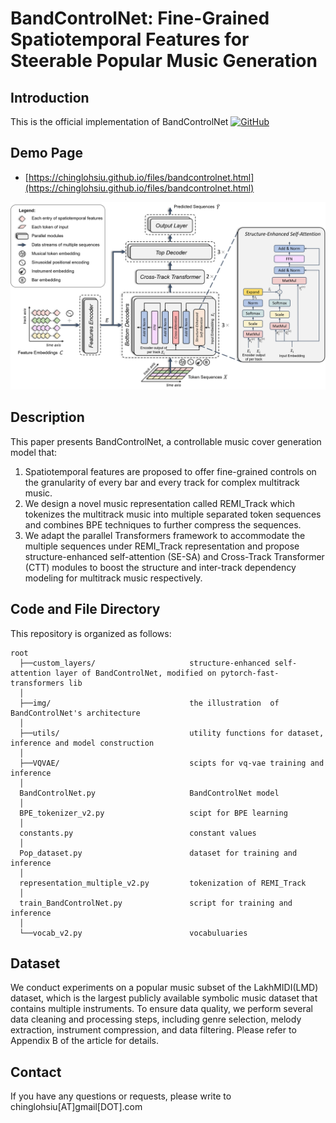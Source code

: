 # BandControlNet: Fine-Grained Spatiotemporal Features for Steerable Popular Music Generation
## Introduction
This is the official implementation of BandControlNet
[![GitHub](https://img.shields.io/badge/GitHub-demo%20page-blue?logo=Github&style=flat-round)](https://chinglohsiu.github.io/files/bandcontrolnet.html)

## Demo Page
- [https://chinglohsiu.github.io/files/bandcontrolnet.html](https://chinglohsiu.github.io/files/bandcontrolnet.html)

<img alt="BandControlNet architecture" src="img/model_overall.png">

## Description
This paper presents BandControlNet, a controllable music cover generation model that:
1. Spatiotemporal features are proposed to offer fine-grained controls on the granularity of every bar and every track for complex multitrack music.
2. We design a novel music representation called REMI_Track which tokenizes the multitrack music into multiple separated token sequences and combines BPE techniques to further compress the sequences.
3. We adapt the parallel Transformers framework to accommodate the multiple sequences under REMI_Track representation and propose structure-enhanced self-attention (SE-SA) and Cross-Track Transformer (CTT) modules to boost the structure and inter-track dependency modeling for multitrack music respectively.

## Code and File Directory
This repository is organized as follows:
```
root
  ├──custom_layers/                     structure-enhanced self-attention layer of BandControlNet, modified on pytorch-fast-transformers lib
  │    
  ├──img/                               the illustration  of BandControlNet's architecture
  │    
  ├──utils/                             utility functions for dataset, inference and model construction
  │    
  ├──VQVAE/                             scipts for vq-vae training and inference
  │   
  BandControlNet.py                     BandControlNet model
  │   
  BPE_tokenizer_v2.py                   scipt for BPE learning
  │   
  constants.py                          constant values
  │   
  Pop_dataset.py                        dataset for training and inference
  │   
  representation_multiple_v2.py         tokenization of REMI_Track    
  │   
  train_BandControlNet.py               script for training and inference    
  │ 
  └──vocab_v2.py                        vocabuluaries
```

## Dataset
We conduct experiments on a popular music subset of the LakhMIDI(LMD) dataset, which is the largest publicly available symbolic music dataset that contains multiple instruments. To ensure data quality, we perform several data cleaning and processing steps, including genre selection, melody extraction, instrument compression, and data filtering. Please refer to Appendix B of the article for details.

## Contact
If you have any questions or requests, please write to chinglohsiu[AT]gmail[DOT].com
